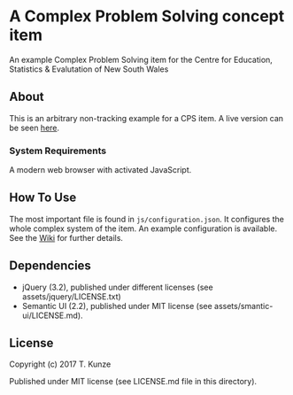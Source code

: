 # A Complex Problem Solving concept item
An example Complex Problem Solving item for the Centre for Education, Statistics & Evalutation of New South Wales

## About
This is an arbitrary non-tracking example for a CPS item. A live version can be seen [here](https://thku.github.io/nsw-cps-item/).

### System Requirements
A modern web browser with activated JavaScript.

## How To Use
The most important file is found in `js/configuration.json`. It configures the whole complex system of the item. An example configuration is available. See the [Wiki](https://github.com/thku/nsw-cps-item/wiki) for further details.

## Dependencies
* jQuery (3.2), published under different licenses (see assets/jquery/LICENSE.txt)
* Semantic UI (2.2), published under MIT license (see assets/smantic-ui/LICENSE.md).

## License
Copyright (c) 2017 T. Kunze

Published under MIT license (see LICENSE.md file in this directory).
